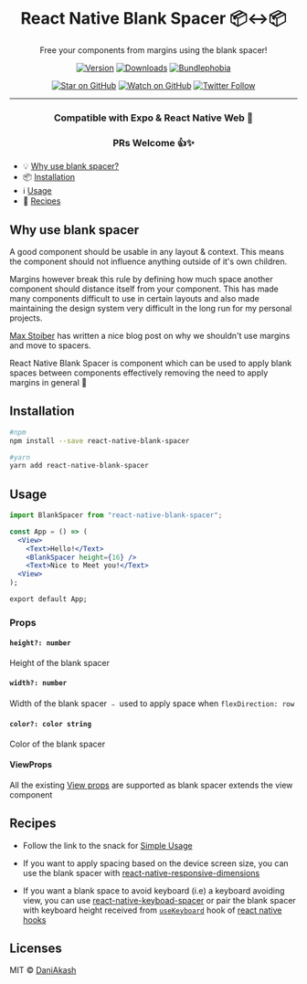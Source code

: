 <div align="center">

# React Native Blank Spacer 📦↔️📦

Free your components from margins using the blank spacer!

<!-- [![Build Status][build-badge]][build]
[![Maintainability][maintainability-badge]][maintainability-url]
[![Test Coverage][coverage-badge]][coverage-url] -->

[![Version][version-badge]][package]
[![Downloads][downloads-badge]][npmtrends]
[![Bundlephobia][bundle-phobia-badge]][bundle-phobia]

[![Star on GitHub][github-star-badge]][github-star]
[![Watch on GitHub][github-watch-badge]][github-watch]
[![Twitter Follow][twitter-badge]][twitter]

---

### Compatible with Expo & React Native Web 🚀

### PRs Welcome 👍✨

</div>

- 💡 [Why use blank spacer?](#why-use-blank-spacer)
- 📦 [Installation](#installation)
- ℹ️ [Usage](#usage)
- 📕 [Recipes](#recipes)

## Why use blank spacer

A good component should be usable in any layout & context. This means the component should not influence anything outside of it's own children.

Margins however break this rule by defining how much space another component should distance itself from your component. This has made many components difficult to use in certain layouts and also made maintaining the design system very difficult in the long run for my personal projects.

[Max Stoiber](https://mxstbr.com/thoughts/margin) has written a nice blog post on why we shouldn't use margins and move to spacers.

React Native Blank Spacer is component which can be used to apply blank spaces between components effectively removing the need to apply margins in general 🎉

## Installation

```sh
#npm
npm install --save react-native-blank-spacer

#yarn
yarn add react-native-blank-spacer
```

## Usage

```jsx
import BlankSpacer from "react-native-blank-spacer";

const App = () => (
  <View>
    <Text>Hello!</Text>
    <BlankSpacer height={16} />
    <Text>Nice to Meet you!</Text>
  <View>
);

export default App;
```

### Props

#### `height?: number`

Height of the blank spacer

#### `width?: number`

Width of the blank spacer ﹣ used to apply space when `flexDirection: row`

#### `color?: color string`

Color of the blank spacer

#### ViewProps

All the existing [View props](https://reactnative.dev/docs/view#props) are supported as blank spacer extends the view component

## Recipes

- Follow the link to the snack for [Simple Usage](https://snack.expo.io/@daniakash/blank-spacer-example)

- If you want to apply spacing based on the device screen size, you can use the blank spacer with [react-native-responsive-dimensions](https://github.com/DaniAkash/react-native-responsive-dimensions)

- If you want a blank space to avoid keyboard (i.e) a keyboard avoiding view, you can use [react-native-keyboad-spacer](https://www.npmjs.com/package/react-native-keyboard-spacer) or pair the blank spacer with keyboard height received from [`useKeyboard`](https://github.com/react-native-community/hooks#usekeyboard) hook of [react native hooks](https://github.com/react-native-community/hooks)

## Licenses

MIT © [DaniAkash][twitter]

<!-- [build]: https://github.com/DaniAkash/react-native-blank-spacer/actions
[build-badge]: https://github.com/daniakash/react-native-blank-spacer/workflows/build/badge.svg
[coverage-badge]: https://api.codeclimate.com/v1/badges/0cf535fb8d3da2aa4a91/test_coverage
[coverage-url]: https://codeclimate.com/github/DaniAkash/react-native-blank-spacer/test_coverage
[maintainability-badge]: https://api.codeclimate.com/v1/badges/0cf535fb8d3da2aa4a91/maintainability
[maintainability-url]: https://codeclimate.com/github/DaniAkash/react-native-blank-spacer/maintainability -->

[bundle-phobia-badge]: https://badgen.net/bundlephobia/minzip/react-native-blank-spacer
[bundle-phobia]: https://bundlephobia.com/result?p=react-native-blank-spacer
[downloads-badge]: https://img.shields.io/npm/dm/react-native-blank-spacer.svg?style=flat-square
[npmtrends]: http://www.npmtrends.com/react-native-blank-spacer
[package]: https://www.npmjs.com/package/react-native-blank-spacer
[version-badge]: https://img.shields.io/npm/v/react-native-blank-spacer.svg?style=flat-square
[twitter]: https://twitter.com/dani_akash_
[twitter-badge]: https://img.shields.io/twitter/follow/dani_akash_?style=social
[github-watch-badge]: https://img.shields.io/github/watchers/DaniAkash/react-native-blank-spacer.svg?style=social
[github-watch]: https://github.com/DaniAkash/react-native-blank-spacer/watchers
[github-star-badge]: https://img.shields.io/github/stars/DaniAkash/react-native-blank-spacer.svg?style=social
[github-star]: https://github.com/DaniAkash/react-native-blank-spacer/stargazers
